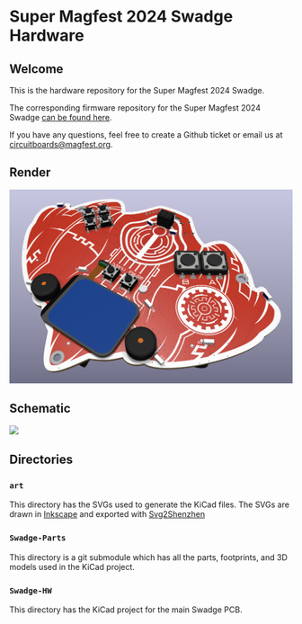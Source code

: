 # Super Magfest 2024 Swadge Hardware

## Welcome

This is the hardware repository for the Super Magfest 2024 Swadge.

The corresponding firmware repository for the Super Magfest 2024 Swadge [can be found here](https://github.com/AEFeinstein/Swadge-IDF-5.0).

If you have any questions, feel free to create a Github ticket or email us at circuitboards@magfest.org.

## Render

<img src="./Swadge-HW/render.png" width="830">

## Schematic

<img src="./Swadge-HW/schematic.svg" width="830">

## Directories

### `art`
This directory has the SVGs used to generate the KiCad files. The SVGs are drawn in [Inkscape](https://inkscape.org/) and exported with [Svg2Shenzhen](https://github.com/badgeek/svg2shenzhen)

### `Swadge-Parts`
This directory is a git submodule which has all the parts, footprints, and 3D models used in the KiCad project.

### `Swadge-HW`
This directory has the KiCad project for the main Swadge PCB.
